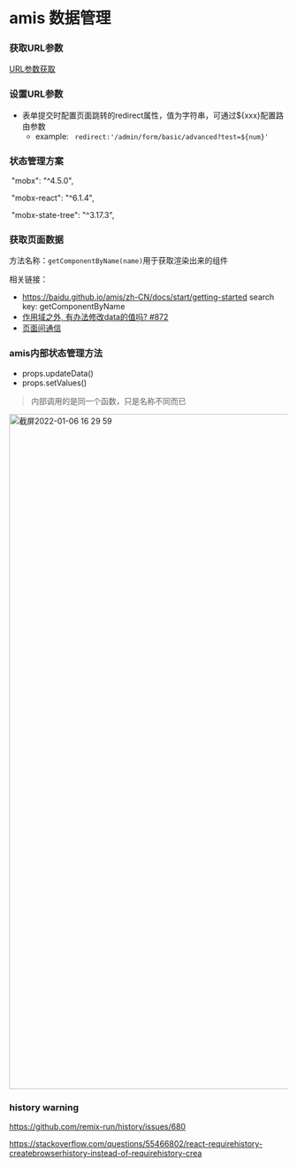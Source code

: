 # amis 数据管理

### 获取URL参数

[URL参数获取]([https://baidu.gitee.io/amis/zh-CN/docs/concepts/datascope-and-datachain?word=test#url-%E5%8F%82%E6%95%B0](URL参数获取))

### 设置URL参数

- 表单提交时配置页面跳转的redirect属性，值为字符串，可通过${xxx}配置路由参数
  - example: ` redirect:'/admin/form/basic/advanced?test=${num}'`

### 状态管理方案

​    "mobx": "^4.5.0",

​    "mobx-react": "^6.1.4",

​    "mobx-state-tree": "^3.17.3",



### 获取页面数据

方法名称：`getComponentByName(name)`用于获取渲染出来的组件

相关链接：

- https://baidu.github.io/amis/zh-CN/docs/start/getting-started search key: getComponentByName
- [作用域之外, 有办法修改data的值吗? #872 ](https://github.com/baidu/amis/issues/872)
- [页面间通信](https://baidu.gitee.io/amis/zh-CN/docs/extend/custom-react#%E7%BB%84%E4%BB%B6%E9%97%B4%E9%80%9A%E4%BF%A1)

### amis内部状态管理方法

- props.updateData()
- props.setValues()

> 内部调用的是同一个函数，只是名称不同而已

<img width="1219" alt="截屏2022-01-06 16 29 59" src="https://user-images.githubusercontent.com/21154310/148353136-1ea59aed-6cfa-4aed-b9d6-47b96a8d0e47.png">



### history warning

https://github.com/remix-run/history/issues/680

https://stackoverflow.com/questions/55466802/react-requirehistory-createbrowserhistory-instead-of-requirehistory-crea







